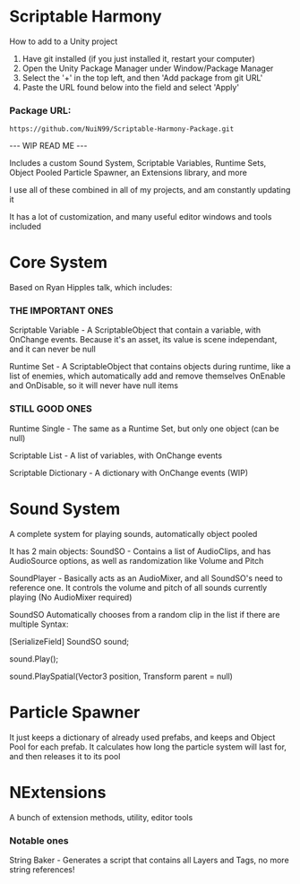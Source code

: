 # Scriptable Harmony

How to add to a Unity project

1. Have git installed (if you just installed it, restart your computer)
2. Open the Unity Package Manager under Window/Package Manager
3. Select the '+' in the top left, and then 'Add package from git URL'
4. Paste the URL found below into the field and select 'Apply'

### Package URL: 
```
https://github.com/NuiN99/Scriptable-Harmony-Package.git
```

--- WIP READ ME ---

Includes a custom Sound System, Scriptable Variables, Runtime Sets, Object Pooled Particle Spawner, an Extensions library, and more

I use all of these combined in all of my projects, and am constantly updating it

It has a lot of customization, and many useful editor windows and tools included

# Core System
Based on Ryan Hipples talk, which includes:

### THE IMPORTANT ONES
Scriptable Variable - A ScriptableObject that contain a variable, with OnChange events. Because it's an asset, its value is scene independant, and it can never be null

Runtime Set - A ScriptableObject that contains objects during runtime, like a list of enemies, which automatically add and remove themselves OnEnable and OnDisable, so it will never have null items

### STILL GOOD ONES
Runtime Single - The same as a Runtime Set, but only one object (can be null)

Scriptable List - A list of variables, with OnChange events

Scriptable Dictionary - A dictionary with OnChange events (WIP)

# Sound System
A complete system for playing sounds, automatically object pooled

It has 2 main objects:
SoundSO - Contains a list of AudioClips, and has AudioSource options, as well as randomization like Volume and Pitch

SoundPlayer - Basically acts as an AudioMixer, and all SoundSO's need to reference one. It controls the volume and pitch of all sounds currently playing (No AudioMixer required)

SoundSO Automatically chooses from a random clip in the list if there are multiple
Syntax:

[SerializeField] SoundSO sound;

sound.Play();

sound.PlaySpatial(Vector3 position, Transform parent = null)

# Particle Spawner
It just keeps a dictionary of already used prefabs, and keeps and Object Pool for each prefab. It calculates how long the particle system will last for, and then releases it to its pool

# NExtensions
A bunch of extension methods, utility, editor tools

### Notable ones
String Baker - Generates a script that contains all Layers and Tags, no more string references!



